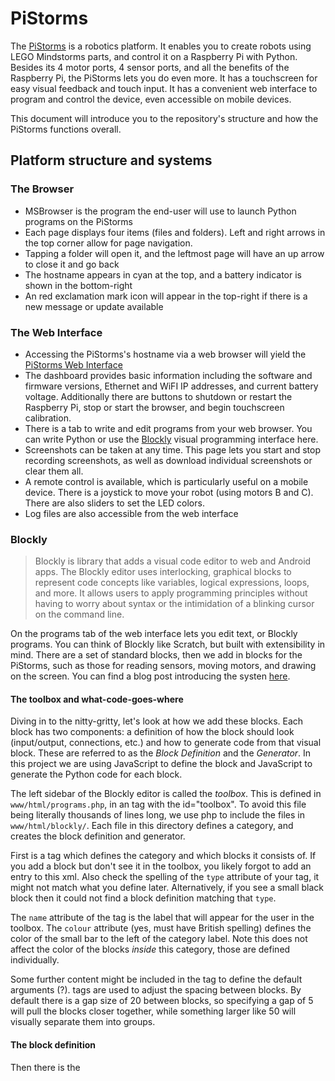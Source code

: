 # PiStorms

The [PiStorms](http://www.mindsensors.com/content/78-pistorms-lego-interface) is a robotics platform. It enables you to create robots using LEGO Mindstorms parts, and control it on a Raspberry Pi with Python. Besides its 4 motor ports, 4 sensor ports, and all the benefits of the Raspberry Pi, the PiStorms lets you do even more. It has a touchscreen for easy visual feedback and touch input. It has a convenient web interface to program and control the device, even accessible on mobile devices.

This document will introduce you to the repository's structure and how the PiStorms functions overall.


## Platform structure and systems

### The Browser
- MSBrowser is the program the end-user will use to launch Python programs on the PiStorms
- Each page displays four items (files and folders). Left and right arrows in the top corner allow for page navigation.
- Tapping a folder will open it, and the leftmost page will have an up arrow to close it and go back
- The hostname appears in cyan at the top, and a battery indicator is shown in the bottom-right
- An red exclamation mark icon will appear in the top-right if there is a new message or update available

### The Web Interface
- Accessing the PiStorms's hostname via a web browser will yield the [PiStorms Web Interface](http://www.mindsensors.com/blog/how-to/how-to-access-pistorms-web-interface)
- The dashboard provides basic information including the software and firmware versions, Ethernet and WiFI IP addresses, and current battery voltage. Additionally there are buttons to shutdown or restart the Raspberry Pi, stop or start the browser, and begin touchscreen calibration.
- There is a tab to write and edit programs from your web browser. You can write Python or use the [Blockly](http://www.mindsensors.com/blog/pistorms/visual-programming-for-pistorms-robots) visual programming interface here.
- Screenshots can be taken at any time. This page lets you start and stop recording screenshots, as well as download individual screenshots or clear them all.
- A remote control is available, which is particularly useful on a mobile device. There is a joystick to move your robot (using motors B and C). There are also sliders to set the LED colors.
- Log files are also accessible from the web interface


### Blockly
> Blockly is library that adds a visual code editor to web and Android apps. The Blockly editor uses interlocking, graphical blocks to represent code concepts like variables, logical expressions, loops, and more. It allows users to apply programming principles without having to worry about syntax or the intimidation of a blinking cursor on the command line.

On the programs tab of the web interface lets you edit text, or Blockly programs. You can think of Blockly like Scratch, but built with extensibility in mind. There are a set of standard blocks, then we add in blocks for the PiStorms, such as those for reading sensors, moving motors, and drawing on the screen. You can find a blog post introducing the systen [here](http://www.mindsensors.com/blog/pistorms/visual-programming-for-pistorms-robots).

#### The toolbox and what-code-goes-where
Diving in to the nitty-gritty, let's look at how we add these blocks. Each block has two components: a definition of how the block should look (input/output, connections, etc.) and how to generate code from that visual block. These are referred to as the *Block Definition* and the *Generator*. In this project we are using JavaScript to define the block and JavaScript to generate the Python code for each block.

The left sidebar of the Blockly editor is called the *toolbox*. This is defined in `www/html/programs.php`, in an <xml> tag with the id="toolbox". To avoid this file being literally thousands of lines long, we use php to include the files in `www/html/blockly/`. Each file in this directory defines a category, and creates the block definition and generator.

First is a <category> tag which defines the category and which blocks it consists of. If you add a block but don't see it in the toolbox, you likely forgot to add an entry to this xml. Also check the spelling of the `type` attribute of your <block> tag, it might not match what you define later. Alternatively, if you see a small black block then it could not find a block definition matching that `type`.

The `name` attribute of the <category> tag is the label that will appear for the user in the toolbox. The `colour` attribute (yes, must have British spelling) defines the color of the small bar to the left of the category label. Note this does not affect the color of the blocks *inside* this category, those are defined individually.

Some further content might be included in the <block> tag to define the default arguments (?). <sep> tags are used to adjust the spacing between blocks. By default there is a gap size of 20 between blocks, so specifying a gap of 5 will pull the blocks closer together, while something larger like 50 will visually separate them into groups.

#### The block definition
Then there is the <script> tag. Here we detail the block definition and generator. The [Blockly Developer Tools](https://blockly-demo.appspot.com/static/demos/blockfactory/index.html) is a great resource for experimenting with the creation of blocks and learning how the block definition works. If you do use this tool be sure to change the block definition language from JSON to JavaScript and that target language of the generator to Python. You can also save your blocks and a link to each. Please consider clicking "Download Block Library" and commiting that .xml file if you do put a lot of time into that.

There are a few things to consider here. First, the name must match between the `type` attribute of the <block>, the block definition and generator. Avoiding the biggest section (inputs) for the moment, you can specify the connections. If the block returns a value, it should have a "left output" connection. If it is a statement, it should have "top+bottom connections". You can add a tooltip with some hints on the specifics and possible quirks of that block. A help URL may also be set, this should like to the related method in the [PiStorms documentation](www.mindsensors.com/reference/PiStorms/html/index.html). Finally, you can set the color with a value between 0 and 360, that being the hue.

Finally, let's get back to the inputs and fields. There are three types of inputs: value, statement, and dummy. *Value* provides a plug on the right where another block can supply a value. For example, the `terminal_print` block uses this to let the user supply a text value to be printed. You can restrict the type of the value, but for granular control see the numeric input *field*.

A statement input lets the user specify a set of statements. For instance, you see this type of input in the standard "if do" and "repeat while" blocks. A specific example might be the `system_untilkeypress`, which lets the user define what code that want to be repeated until the GO button is pressed. As Python does not support multi-line anonymous functions, you will probably want to use `Blockly.Python.FUNCTION_NAME_PLACEHOLDER_.slice(1,-1)` somewhere in the generator to get a random function name (using `slice` because it's a string surrounded by braces you want to remove to make it a legal identifier).

Lastly, the *dummy input* has neither a value or statement input area, it simply wraps field. You'll see this often, so what are these fields you can put in a dummy (or value/statement) input? The most basic is a text field. It simply acts as a label. You can provide a text input, a numeric input where you can define bounds and precision, even an angle input. You can add a checkbox, colour picker, or allow the user to select a variable to use. Perhaps most useful here is the dropdown field, oft used to let the user pick from a set list of ports. You can also add a small image which might help spice up the text but will more likely look out-of-place.

Note you can't plug in blocks to fields! This might limit some blocks usefulness. They are like text *fields*, where the user can input a value, but not programmatically.

Finally you can force the block to have internal or external inputs. External will force value inputs to appear as a notch on the outer right side of the block. Internal forces them to be encapuslated inside the block. This is merely an aesthetic option, and Blockly will try to pick the best one if you don't specify one or the other.

In addition to the built-in types; String, Boolean and such; you can use "other" to check for a custom type. For instance, `servo_setSpeed` has a value input for which servo, and it only allows the RCServo type to be connected (no Numbers, etc., you must connect an RCServo to that value input). The value can be defined from a block with a left connection. With `.setOutput` you can specify what type this block will return. For instance, `servo_init` has a `this.setOutput(true, "RCServo");`.

#### The [code] generator
Now you must take the block and generate Python code from it. You'll use methods like `block.getFieldValue` for fields and `Blockly.Python.valueToCode` to get the code of a block connected to a value input.

Quite likely there will be some code you want to only include once. For instance, the blocks in `www/html/blockly/grove.php` need the line `import GroveDevices`, but this line doesn't need to appear every time any of these blocks are used. To answer this need Blockly gives us *definitions*. You assign a property of `Blockly.Python.definitions_` to a string. For instance, the line `Blockly.Python.definitions_.import_GroveDevices = "import GroveDevices";` appears in many of those blocks. When Blockly needs to generate the code for a block, it will check if `import_GroveDevices` is already assigned. If not, it will insert the code `import GroveDevices`, but if it is it will skip it.

Besides imports, this can also be used for reusing instances. For instance, a user might have multiple `servo_setPos` blocks in their code, each with a `servo_init` block to specify which servo to use. We don't want to make a new instance of the RCServo class every time it occurs. Instead, we use definitions to make sure an instance is created, but only one for each port. For this we use bracket notation to define this definition dynamically. This is because we don't know which port the user will pick so we can't use, for instance, `Blockly.Python.definitions_.servo_BBS1 = "servo_BBS1 = RCServo('BBS1')";`. This *will* create an instance with the identifier `servo_BBS1` which will be reused, but it assumes bank B servo 1 is selected. I use template literals to dynamically use the port name for the name of the instance.

Blocks with top+bottom connection should have a newline at the end of the returned string. Blocks with a left connection should not, the returned code string should simply evaluate to a value. By default some blocks will use `Blockly.Python.ORDER_NONE`. This leads to many extraneous parenthesis. There is a whole [article](https://developers.google.com/blockly/guides/create-custom-blocks/operator-precedence) on operator precedence, but using `Blockly.Python.ORDER_ATOMIC` instead works and reduces the number of parenthesis, making the code human-readable.

#### Other remarks
Looking back to `www/html/programs.php`, shortly after the xml toolbox definition there's a short script. This `GET`s the `isgrx` endpoint from MSWeb (see [services](https://github.com/mindsensors/PiStorms/blob/master/CONTRIBUTING.md#services)). Note the toolbox includes both the GRX and standard PiStorms categories. The script removes the categories which are not pertinent to the current device. Note to avoid duplicate category names, the GRX equivalents are postponed with a `_GRX`, which is then removed after that category for the standard PiStorms is removes.

A better way to do this might be to include only the standard PiStorms categories and possibly replace them when the page loads. This would happen before the user is able to open a Blockly program, so they wouldn't notice. However, to keep things consistent (all content in the `www/html/blockly` directory loaded when the page is generated through PHP), this approach was avoided. JavaScript would have to be able to request the GRX categories to include via MSWeb.

As each file in `www/html/blockly` is directly included, the <script> tags will also appear inside of the xml tag. Perhaps this shouldn't be the case, but it works and is much cleaner to have the block definitions and generators in the same file as the related xml.

A helper function `makeBlock` was tested in `www/html/blockly/servos.php`. This was added in an attempt to make the block definitions and generators easier to read. I believe it succeeds in this and should be considered for use in the other `www/html/blockly` files.


### Services
A couple system services are set up for specific PiStorms operations. These script files are copied from `setup` to `/etc/init.d/` when `setup/setup.sh` is run, in addition to making them execute at startup with the proper priority.

#### MSDriver.sh
This is responsible for running `programs/utils/get-device-type.py` to boot to update the device field of `/etc/local/mindsensors/conf/msdev.cfg` checking for a help GO button to shutdown, and showing the mindsensors.com logo whlie the Pi shuts down. The device field of `/etc/local/mindsensors/conf/msdev.cfg` is used in many places to run code differing between the PiStorms and PiStorms-GRX. These include MSBrowser and MSWeb, so MSDriver has a higher priority so it can run and update the config file first.

The `goPressCount` register holds the number of times the GO button has been pressed. This maxes out at 250, at which point additional key presses will not alter this value until it is set to 0. Alternatively, when the GO button is held for ten seconds this register will read 253. `MSDriver.py` is responsible for checking if this register reads 253, and running a shutdown command when it does.

The `lckfile` nonsense was intended to have this work on a system which uses a different service manager than `systemd`. This would work in conjunction with `sys/psm_shutdown`.

#### MSBrowser.sh
This is responsible for running the browser program. This is what prints the message "Loading PiStorms" "Please wait". It also updates `/var/tmp/.hw_version` (used in `sys/ps_updater.py` and `programs/utils/hardware_update.py`). It starts the browser and redirects its output to `var/tmp/psmb.out` (read by MSWeb). It also runs `ps_messenger_check.py` and `ps_updater.py` once (to check for updates(?)). Finally, it runs `pistorms-diag.sh` for record diagnostics information, and writes it to `/boot`. If a user contacts mindsensors.com support, we might ask for this file. Having it on the boot partition means they can pop the microSD card in their computer and copy the file off, no `scp` needed.

#### MSWeb.sh
Simple enough, this runs `www/web_api/MSWeb.py`. Note this is different than the Apache server, this just helps when the web interface needs to get information from the system. MSWeb.py uses Flask to host various endpoints. For instance, `GET`ting `/firmware` will return the current firmware version. Similar for `/device`, `/battery`, etc. Some endpoints like `/shutdown` will run a command, `psm_shutdown` in this case.


### Executables
- **psm_shutdown**: Runs some mess with `/tmp/.psm_shutdown.lck` before passing its arguments onto `/sbin/shutdown`.
- **swarmserver**: The binary used to orchestrate the swarm demo.


## Coordinate systems

| ​ | ​ | ​ |
| --- | :---: | --- |
| x=320 <br> y=0 |  | x=0 <br> y=0 |
| | TS <br> (readings from touchscreen X/Y registers) | |
| x=320 <br> y=240 |  | x=0 <br> y=240 |

| ​ | ​ | ​ |
| --- | :---: | --- |
| x=0 <br> y=320 |  | x=0 <br> y=0 |
| | Screen <br> (drawing to TFT) | |
| x=240 <br> y=320 |  | x=240 <br> y=0 |

| ​ | ​ | ​ |
| --- | :---: | --- |
| x=0 <br> y=0 |  | x=320 <br> y=0 |
| | Rotation 3 <br> (right-side-up) | |
| x=0 <br> y=240 |  | x=320 <br> y=240 |

| ​ | ​ | ​ |
| --- | :---: | --- |
| x=320 <br> y=240 |  | x=0 <br> y=240 |
| | Rotation 1 <br> (up-side-down) | |
| x=320 <br> y=0 |  | x=0 <br> y=0 |

| ​ | ​ | ​ |
| --- | :---: | --- |
| x=0 <br> y=320 |  | x=0 <br> y=0 |
| | Rotation 0 <br> (Bank A up) | |
| x=240 <br> y=320 |  | x=240 <br> y=0 |

| ​ | ​ | ​ |
| --- | :---: | --- |
| x=240 <br> y=0 |  | x=240 <br> y=320 |
| | Rotation 2 <br> (Bank B up) | |
| x=0 <br> y=0 |  | x=0 <br> y=320 |


## Repository files

### setup
#### Suggestions
- When developing, run setup/enableHardlinks.sh to hard link the source files from `/home/pi/PiStorms/...` to their intended locations in the file system (where `setup.h` copies them). This will avoid, for instance, modifying `sys/MSBrowser.sh`, but forgetting to copy it to `/usr/local/bin/MSBrowser.sh` and wondering why your edits don't seem to be changing anything (still, don't forget to run `sudo /etc/init.d/MSBrowser.sh restart`!).

### sys
- **LegoDevices.py**: Basic NXT and EV3 sensors
- **MSBrowser.py**: The [browser program](https://github.com/mindsensors/PiStorms/blob/master/CONTRIBUTING.md#the-browser)
- **MSDriver.py**: Shuts down the Raspberry Pi after GO is held for 5 seconds
- **MS_ILI9341.py**: Inherits from `Adafruit_ILI9341` and adds screenshot support
- **MsDevices.py**: Implementations of mindsensors sensors
- **PiStorms.py**: The wrapper class users instantiate and use. It mainly aligns one-to-one with PiStormsCom functions.
- **PiStormsCom.py**: Handles primary I2C communications
- **TouchScreenInput.py**: A convenience module to get text input using a touchscreen keyboard
- **mindsensors.py**: Implementations of more mindsensors sensors
- **mindsensorsUI.py**: Represents the screen, providing useful graphics functions
- **msdev.cfg**: Configurations including the device type, default screen rotation, home folder, and from what URLs messages and updates are found
- **pistorms-diag.sh**: Diagnostics are written to psm-diag.txt on the boot partition
- **ps_messenger_check.py**: Checks the [message server](http://pistorms.mindsensors.com/messenger.php) and keeps `/var/tmp/ps_data.json` up-to-date
- **ps_updater.py**: Checks the [update server](http://pistorms.mindsensors.com/versions.php) (while sending analytics) to keep `/var/tmp/ps_versions.json` up-to-date
- **psm_shutdown**: Wraps the OS shutdown command, but also writes to `/tmp/.psm_shutdown.lck`
- **rmap.py**: Used for [Scratch](https://github.com/mindsensors/PiStorms/blob/master/CONTRIBUTING.md#scratch) integration
- **rmapcfg.py**: IP and port to use for Scratch integration
- **scratch.py**: Methods for sending messages with Scratch
- **swarmclient.py**: Examples of communicating between multiple PiStorms
- **swarmserver**: Binary used for inter-PiStorms communication

### programs
- This folder is what the user will see on the PiStorms screen (through the [browser program](https://github.com/mindsensors/PiStorms/blob/master/CONTRIBUTING.md#the-browser))
- **00-About_Me.py**: A useful diagnostics program that displays useful information about the device. This includes the device name, firmware and software versions, hostname, battery level, and IP addresses for Ethernet and WiFi.
- **00-Scratch_PiStorms.py**: Used to connect with [Scratch](https://github.com/mindsensors/PiStorms/blob/master/CONTRIBUTING.md#scratch) and execute instructions from it.
- **00-TestInternetConnection.py**: Pings Google's domain name server to determine if the device is connected to the internet.
- **00-WiFi_Setup.py**: Used to connect to the internet directly from the PiStorms. It displays a list of scanned WiFi networks and will let you enter a passphrase using an on-screen keyboard.
- **03-Swarm_Demo.py**: Displays a smiley face on screen. You can drag it with the stylus and it will move on the screen of all swarm neighbors as well.
- **09-refresh.py**: If anything changes in the programs folder, they will not be reflected in the browser until it is refreshed. Another way to achieve this is to enter and exit any folder. A program might have been created or renamed from the web interface (or an SSH session).
- **09-shutdown.py**: Let's you shutdown the PiStorms from the device itself. It will display a confirmation before shutting down. Note there is also a shutdown (and restart) button on the PiStorms Web Interface dashboard. Also note holding the GO button for five seconds will restart the PiStorms.
- **10-ico**: These are files from the image recognition robot [blog post](http://www.mindsensors.com/blog/pistorms/image-recognition-robot-with-pistorms-and-pi-camera)
- **20-BlocklyDemos**: Examples using the [Blockly](https://github.com/mindsensors/PiStorms/blob/master/CONTRIBUTING.md#the-web-interface) visual programming interface. These files should be modified through the web interface. However, it might be enlightening to view the code and learn how the blocks align with real Python code.
- **30-DataVisualization**: Examples of using matplotlib to display graphs on the PiStorms's screen. Introduce in this [blog post](http://www.mindsensors.com/blog/how-to/pistorms-data-logging) and projects include a pendulum and car impact.
- **45-Utils**: Various utility programs, including those to revert WiFi settings, calibrate an AbsoluteIMU, check battery voltage, change the PiStorms's I2C address, and the Explorer program to debug I2C devices
- **50-CameraDemos**: Examples using the Raspberry Pi camera
- **50-MotorDemos**: Examples of controlling the motor ports in various ways, and of the NXTServo
- **50-SensorDemos**: Example programs for most all supported sensors
- **60-Games**: Demo games and graphics tests act as examples of using the touchscreen
- **60-Robots**: Programs for some robots features in blog posts, including [My Loyal PyDog Companion](http://www.mindsensors.com/blog/how-to/my-loyal-pydog-companion) and [Sam the Emotional Robot](http://www.mindsensors.com/blog/how-to/sam-the-emotional-robot).
- **utils**: Various system utility programs. This folder is not visible in the browser as it is not preceded by two digits.
- **addresschange**: A binary used by `45-Utils/09-Change_i2c_addr.py` to change the PiStorms's I2C address
- **touch_sensor_tutorial.py**: The program written in the [PiStorms Python Programming Tutorial](http://www.mindsensors.com/blog/how-to/pistorms-python-programming-tutorial)
- **\*.png, \*.jpg, \*.mp3**: This folder also contains many resources used for the system, browser, and examples programs

### www
- These files power the [PiStorms Web Interface](http://www.mindsensors.com/blog/how-to/how-to-access-pistorms-web-interface)
- **html**: Contains the actual pages you access by web browser
- **web_api**: Handles request when you click buttons to actually *do* things (perform actions) on the PiStorms

### scratch
- Examples files of using Scratch to connect to the PiStorms
- You would use VNC to connect to the Raspberry Pi desktop, then run [00-Scratch_PiStorms](https://github.com/mindsensors/PiStorms/blob/master/programs/00-Scratch_PiStorms.py) on the PiStorms to let it connect with Scratch. The PiStorms will broadcast `READY`, there is no need to click the green flag.
- We have a [programming guide](http://www.mindsensors.com/index.php?controller=attachment&id_attachment=307) and a getting started [blog post](http://www.mindsensors.com/blog/how-to/program-pistorms-with-scratch-getting-started)

### artwork
- Contains the desktop background and mindsensors.com logo
- Also contains the PiStorms case image used when taking screenshots from the web interface

### html
- Documentation, available [online](http://www.mindsensors.com/reference/PiStorms/html/index.html) and updated each new software release

### .gitattributes
- Marks the html and www/html/assets folders as documentation so GitHub recognizes this as a primarily Python project, not HTML and Javascript

### .version
- The version number corresponding with each software release
- Used in the [About Me](https://github.com/mindsensors/PiStorms/blob/master/programs/00-About_Me.py) program to list "s/w version" and in the [web interface](https://github.com/mindsensors/PiStorms/blob/master/CONTRIBUTING.md#www) to display on the dashboard.

### README.md
- Instructions for an end-user to download and setup this project

### CONTRIBUTING.md
- An overview of this repository and explanation of the structure of this project

## Details
Lets walk through what setup.sh does from start to finish, and what happens at boot time. We will also cover every relevant directory on the system.

`MSDriver.sh`, `MSBrowser.sh`, and `MSWeb.sh` will run at boot time. MSDriver handles shutting down the system when GO is held.

The PiStorms has firmware which controls the motor and sensor ports, and which gets input from the touch part of the touchscreen. The Raspberry Pi sends commands over I2C to the PiStorms to tell it what to do. The screen itself communicates via SPI. This means that the screen might work, but you won't be able to tap anything because you can't get touchscreen values from the PiStorms if I2C is broken. The opposite is, therefore, true, too. The screen will not work if SPI is broken, but you could still move motors, etc. if I2C is still functioning.

## Design improvement suggestions
- There are a number of things I would like to better organize or clean up, but most would be difficult due to the requirement of supporting previous systems. Backwards compatibility is the issue.
- For example, the images MSBrowser relies on should not be cluttering up the general programs folder.
- `rmap.py` should be renamed to make its purpose (Scratch) more clear.
- `MsDevices.py` and `mindsensors.py` should be merged.
- The log files should have more meaningful names and be put in `/var/log`, not `/tmp`. Further, `.psm_shutdown.lck` should be in `/var/lock`, not `/tmp`. Note `/var/lock` *is* on a temporary file system, so a reboot will remove any stale locks.

## Original version of repository structure notes
This was found in a file last modified April 5th, 2016, the day before the first commit to this repository. Copied verbatim:

> Folder structure for PiStorms development repo
> <br>
> <br>
> <br>
> <br>
>
> | ​ | ​ |
> | --- | --- |
> | PiStorms | top level folder for everything. |
> | PiStorms/setup | setup/install/config scripts. (some of these scripts will be run at the time of install, and move other scripts to correct folders – such as /etc/init.d, etc) \n pip:setup.py will go here. \n PiStormsBrowser.sh will go here. |
> | PiStorms/sys | library files, etc. (which would get relocated to dist-packages) \n PiStormsBrowser.py/PiStormsDriver.py will go here. |
> | PiStorms/programs | main programs folder. |
> | PiStorms/programs/utils | factory provided utllity programs |
> | PiStorms/programs/examples | factory provided samples & demos. |
> | PiStorms/scratch | the sb files will be here (relocate these to their standard location on Pi). |
> | ​ | ​ |
